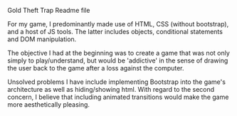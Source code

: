 Gold Theft Trap Readme file

For my game, I predominantly made use of HTML, CSS (without bootstrap), and a host of JS tools. The latter includes objects, conditional statements and DOM manipulation. 

The objective I had at the beginning was to create a game that was not only simply to play/understand, but would be 'addictive' in the sense of drawing the user back to the game after a loss against the computer. 

Unsolved problems I have include implementing Bootstrap into the game's architecture as well as hiding/showing html. With regard to the second concern, I believe that including animated transitions would make the game more aesthetically pleasing. 